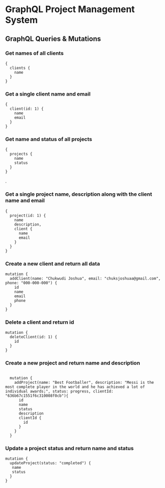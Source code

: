 # GraphQL Project Management System

## GraphQL Queries & Mutations

### Get names of all clients

```
{
  clients {
    name
  }
}
```

### Get a single client name and email

```
{
  client(id: 1) {
    name
    email
  }
}
```

### Get name and status of all projects

```
{
  projects {
    name
    status
  }
}
```

.

### Get a single project name, description along with the client name and email

```
{
  project(id: 1) {
    name
    description,
    client {
      name
      email
    }
  }
}
```

### Create a new client and return all data

```
mutation {
  addClient(name: "Chukwudi Joshua", email: "chuksjoshuaa@gmail.com", phone: "000-000-000") {
    id
    name
    email
    phone
  }
}
```

### Delete a client and return id

```
mutation {
  deleteClient(id: 1) {
    id
  }
}
```

### Create a new project and return name and description

```

  mutation {
    addProject(name: "Best Footballer", description: "Messi is the most complete player in the world and he has achieved a lot of individual awards;", status: progress, clientId: "636b67c1551f6c310008f0cb"){
      id
      name
      status
      description
      clientId {
        id
      }
    }
  }

```

### Update a project status and return name and status

```
mutation {
  updateProject(status: "completed") {
   name
   status
  }
}
```
